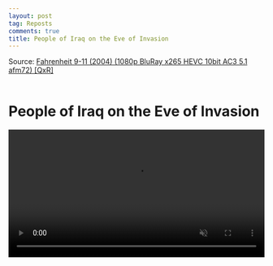 ```yaml
---
layout: post
tag: Reposts
comments: true
title: People of Iraq on the Eve of Invasion
---
```


Source: [Fahrenheit 9-11 (2004) (1080p BluRay x265 HEVC 10bit AC3 5.1 afm72) [QxR]](https://1337x.to/torrent/5150225/Fahrenheit-9-11-2004-1080p-BluRay-x265-HEVC-10bit-AC3-5-1-afm72-QxR/)
<br><br>

# People of Iraq on the Eve of Invasion

<video width="100%" preload="auto" muted controls>
    <source src="/files/People of Iraq on the Eve of Invasion.mp4" type="video/mp4">
</video>
